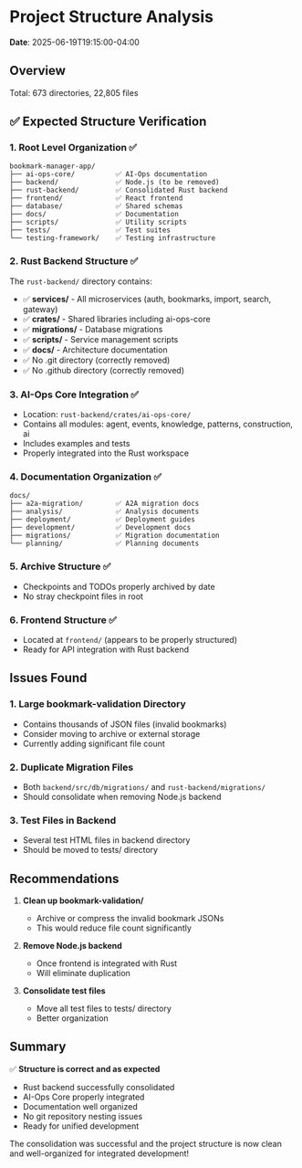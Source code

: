 # Project Structure Analysis
**Date**: 2025-06-19T19:15:00-04:00

## Overview
Total: 673 directories, 22,805 files

## ✅ Expected Structure Verification

### 1. Root Level Organization ✅
```
bookmark-manager-app/
├── ai-ops-core/          ✅ AI-Ops documentation
├── backend/              ✅ Node.js (to be removed)
├── rust-backend/         ✅ Consolidated Rust backend
├── frontend/             ✅ React frontend
├── database/             ✅ Shared schemas
├── docs/                 ✅ Documentation
├── scripts/              ✅ Utility scripts
├── tests/                ✅ Test suites
└── testing-framework/    ✅ Testing infrastructure
```

### 2. Rust Backend Structure ✅
The `rust-backend/` directory contains:
- ✅ **services/** - All microservices (auth, bookmarks, import, search, gateway)
- ✅ **crates/** - Shared libraries including ai-ops-core
- ✅ **migrations/** - Database migrations
- ✅ **scripts/** - Service management scripts
- ✅ **docs/** - Architecture documentation
- ✅ No .git directory (correctly removed)
- ✅ No .github directory (correctly removed)

### 3. AI-Ops Core Integration ✅
- Location: `rust-backend/crates/ai-ops-core/`
- Contains all modules: agent, events, knowledge, patterns, construction, ai
- Includes examples and tests
- Properly integrated into the Rust workspace

### 4. Documentation Organization ✅
```
docs/
├── a2a-migration/        ✅ A2A migration docs
├── analysis/             ✅ Analysis documents
├── deployment/           ✅ Deployment guides
├── development/          ✅ Development docs
├── migrations/           ✅ Migration documentation
└── planning/             ✅ Planning documents
```

### 5. Archive Structure ✅
- Checkpoints and TODOs properly archived by date
- No stray checkpoint files in root

### 6. Frontend Structure ✅
- Located at `frontend/` (appears to be properly structured)
- Ready for API integration with Rust backend

## Issues Found

### 1. Large bookmark-validation Directory
- Contains thousands of JSON files (invalid bookmarks)
- Consider moving to archive or external storage
- Currently adding significant file count

### 2. Duplicate Migration Files
- Both `backend/src/db/migrations/` and `rust-backend/migrations/`
- Should consolidate when removing Node.js backend

### 3. Test Files in Backend
- Several test HTML files in backend directory
- Should be moved to tests/ directory

## Recommendations

1. **Clean up bookmark-validation/**
   - Archive or compress the invalid bookmark JSONs
   - This would reduce file count significantly

2. **Remove Node.js backend**
   - Once frontend is integrated with Rust
   - Will eliminate duplication

3. **Consolidate test files**
   - Move all test files to tests/ directory
   - Better organization

## Summary

✅ **Structure is correct and as expected**
- Rust backend successfully consolidated
- AI-Ops Core properly integrated
- Documentation well organized
- No git repository nesting issues
- Ready for unified development

The consolidation was successful and the project structure is now clean and well-organized for integrated development!